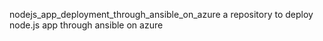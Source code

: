 nodejs_app_deployment_through_ansible_on_azure
a repository to deploy node.js app through ansible on azure
